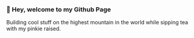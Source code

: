 ### 👋 Hey, welcome to my Github Page

Building cool stuff on the highest mountain in the world while sipping tea with my pinkie raised.

